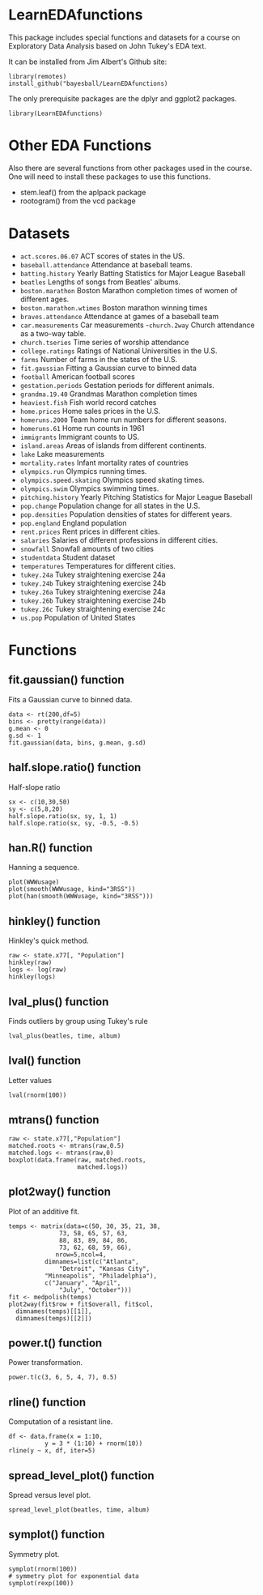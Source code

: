 # LearnEDAfunctions

This package includes special functions and datasets for a course on Exploratory Data Analysis based on John Tukey's EDA text.

It can be installed from Jim Albert's Github site:

```
library(remotes)
install_github("bayesball/LearnEDAfunctions)
```

The only prerequisite packages are the dplyr and ggplot2 packages.

```{r}
library(LearnEDAfunctions)
```

# Other EDA Functions

Also there are several functions from other packages used in the course.  One will need to install 
these packages to use this functions.

- stem.leaf() from the aplpack package
- rootogram() from the vcd package

# Datasets

- `act.scores.06.07`	ACT scores of states in the US.
- `baseball.attendance`	Attendance at baseball teams.
- `batting.history`	Yearly Batting Statistics for Major League Baseball
- `beatles`	Lengths of songs from Beatles' albums.
- `boston.marathon`	Boston Marathon completion times of women of different ages.
- `boston.marathon.wtimes`	Boston marathon winning times
- `braves.attendance`	Attendance at games of a baseball team
- `car.measurements`	Car measurements
-`church.2way`	Church attendance as a two-way table.
- `church.tseries`	Time series of worship attendance
- `college.ratings`	Ratings of National Universities in the U.S.
- `farms`	Number of farms in the states of the U.S.
- `fit.gaussian`	Fitting a Gaussian curve to binned data
- `football`	American football scores
- `gestation.periods`	Gestation periods for different animals.
- `grandma.19.40`	Grandmas Marathon completion times
- `heaviest.fish`	Fish world record catches
- `home.prices`	Home sales prices in the U.S.
- `homeruns.2000`	Team home run numbers for different seasons.
- `homeruns.61`	Home run counts in 1961
- `immigrants`	Immigrant counts to US.
- `island.areas`	Areas of islands from different continents.
- `lake`	Lake measurements
- `mortality.rates`	Infant mortality rates of countries
- `olympics.run`	Olympics running times.
- `olympics.speed.skating`	Olympics speed skating times.
- `olympics.swim`	Olympics swimming times.
- `pitching.history`	Yearly Pitching Statistics for Major League Baseball
- `pop.change`	Population change for all states in the U.S.
- `pop.densities`	Population densities of states for different years.
- `pop.england`	England population
- `rent.prices`	Rent prices in different cities.
- `salaries`	Salaries of different professions in different cities.
- `snowfall`	Snowfall amounts of two cities
- `studentdata`	Student dataset
- `temperatures`	Temperatures for different cities.
- `tukey.24a`	Tukey straightening exercise 24a
- `tukey.24b`	Tukey straightening exercise 24b
- `tukey.26a`	Tukey straightening exercise 24a
- `tukey.26b`	Tukey straightening exercise 24b
- `tukey.26c`	Tukey straightening exercise 24c
- `us.pop`	Population of United States

# Functions

## fit.gaussian() function

Fits a Gaussian curve to binned data.

```{r}
data <- rt(200,df=5)
bins <- pretty(range(data))
g.mean <- 0
g.sd <- 1
fit.gaussian(data, bins, g.mean, g.sd)
```

## half.slope.ratio() function

Half-slope ratio
 
```{r}
sx <- c(10,30,50)
sy <- c(5,8,20)
half.slope.ratio(sx, sy, 1, 1)
half.slope.ratio(sx, sy, -0.5, -0.5)
```
## han.R() function

Hanning a sequence.

```{r}
plot(WWWusage)
plot(smooth(WWWusage, kind="3RSS"))
plot(han(smooth(WWWusage, kind="3RSS")))
```

## hinkley() function

Hinkley's quick method.
 
```{r}
raw <- state.x77[, "Population"]
hinkley(raw)
logs <- log(raw)
hinkley(logs)
```
 
## lval_plus() function
 
Finds outliers by group using Tukey's rule

```{r}
lval_plus(beatles, time, album)
```
 
## lval() function
 
Letter values

```{r}
lval(rnorm(100))
```
 
## mtrans() function

```{r}
raw <- state.x77[,"Population"]
matched.roots <- mtrans(raw,0.5)
matched.logs <- mtrans(raw,0)
boxplot(data.frame(raw, matched.roots,
                   matched.logs))
```

## plot2way() function

Plot of an additive fit.

```{r}
temps <- matrix(data=c(50, 30, 35, 21, 38,
              73, 58, 65, 57, 63,
              88, 83, 89, 84, 86,
              73, 62, 68, 59, 66),
             nrow=5,ncol=4,
          dimnames=list(c("Atlanta",
              "Detroit", "Kansas City",
          "Minneapolis", "Philadelphia"),
          c("January", "April",
              "July", "October")))
fit <- medpolish(temps)
plot2way(fit$row + fit$overall, fit$col,
  dimnames(temps)[[1]],
  dimnames(temps)[[2]])
```

## power.t() function

Power transformation.

```{r}
power.t(c(3, 6, 5, 4, 7), 0.5)
```

## rline() function

Computation of a resistant line.

```{r}
df <- data.frame(x = 1:10,
          y = 3 * (1:10) + rnorm(10))
rline(y ~ x, df, iter=5)
```

## spread_level_plot() function

Spread versus level plot.

```{r}
spread_level_plot(beatles, time, album)
```

## symplot() function

Symmetry plot.

```{r}
symplot(rnorm(100))
# symmetry plot for exponential data
symplot(rexp(100))
```
